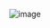 ![image](https://user-images.githubusercontent.com/2827554/188124626-78101a64-ea7c-47f1-a6be-3842d541b32a.png)
